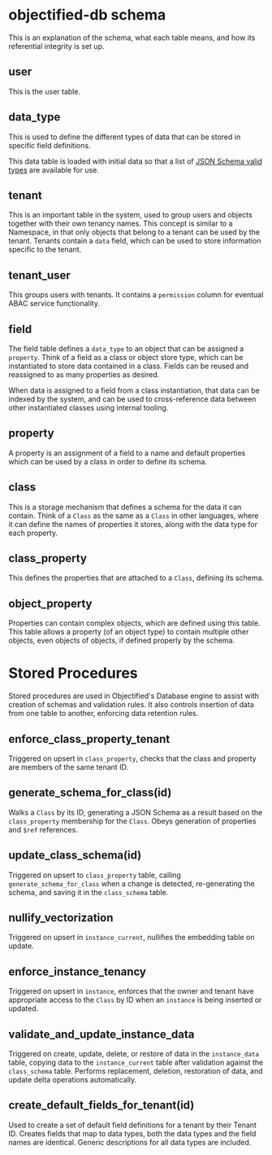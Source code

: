 # objectified-db schema

This is an explanation of the schema, what each table means, and how its
referential integrity is set up.

## user

This is the user table.

## data_type

This is used to define the different types of data that can be stored in specific
field definitions.

This data table is loaded with initial data so that a list of [JSON Schema valid types](https://cswr.github.io/JsonSchema/spec/basic_types/) 
are available for use.

## tenant

This is an important table in the system, used to group users and objects together with
their own tenancy names.  This concept is similar to a Namespace, in that only objects
that belong to a tenant can be used by the tenant.  Tenants contain a `data` field, which
can be used to store information specific to the tenant.

## tenant_user

This groups users with tenants.  It contains a `permission` column for eventual ABAC
service functionality.

## field

The field table defines a `data_type` to an object that can be assigned a `property`.
Think of a field as a class or object store type, which can be instantiated to store
data contained in a class.  Fields can be reused and reassigned to as many properties
as desired.

When data is assigned to a field from a class instantiation, that data can be indexed by
the system, and can be used to cross-reference data between other instantiated classes
using internal tooling.

## property

A property is an assignment of a field to a name and default properties which can be used
by a class in order to define its schema.

## class

This is a storage mechanism that defines a schema for the data it can contain.  Think of
a `Class` as the same as a `Class` in other languages, where it can define the names of
properties it stores, along with the data type for each property.

## class_property

This defines the properties that are attached to a `Class`, defining its schema.

## object_property

Properties can contain complex objects, which are defined using this table.  This table
allows a property (of an object type) to contain multiple other objects, even objects of
objects, if defined properly by the schema.

# Stored Procedures

Stored procedures are used in Objectified's Database engine to assist with creation of
schemas and validation rules.  It also controls insertion of data from one table to
another, enforcing data retention rules.

## enforce_class_property_tenant

Triggered on upsert in `class_property`, checks that the class and property are members
of the same tenant ID.

## generate_schema_for_class(id)

Walks a `Class` by its ID, generating a JSON Schema as a result based on the
`class_property` membership for the `Class`.  Obeys generation of properties and `$ref`
references.

## update_class_schema(id)

Triggered on upsert to `class_property` table, calling `generate_schema_for_class` when
a change is detected, re-generating the schema, and saving it in the `class_schema`
table.

## nullify_vectorization

Triggered on upsert in `instance_current`, nullifies the embedding table on update.

## enforce_instance_tenancy

Triggered on upsert in `instance`, enforces that the owner and tenant have appropriate 
access to the `Class` by ID when an `instance` is being inserted or updated.

## validate_and_update_instance_data

Triggered on create, update, delete, or restore of data in the `instance_data` table,
copying data to the `instance_current` table after validation against the `class_schema`
table.  Performs replacement, deletion, restoration of data, and update delta operations
automatically.

## create_default_fields_for_tenant(id)

Used to create a set of default field definitions for a tenant by their Tenant ID.
Creates fields that map to data types, both the data types and the field names are
identical.  Generic descriptions for all data types are included.
